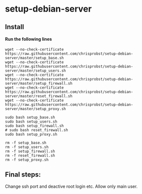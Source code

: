 setup-debian-server
===================


Install
-----------

#### Run the following lines
```
wget --no-check-certificate https://raw.githubusercontent.com/chrisprobst/setup-debian-server/master/setup_base.sh
wget --no-check-certificate https://raw.githubusercontent.com/chrisprobst/setup-debian-server/master/setup_users.sh
wget --no-check-certificate https://raw.githubusercontent.com/chrisprobst/setup-debian-server/master/setup_firewall.sh
wget --no-check-certificate https://raw.githubusercontent.com/chrisprobst/setup-debian-server/master/reset_firewall.sh
wget --no-check-certificate https://raw.githubusercontent.com/chrisprobst/setup-debian-server/master/setup_proxy.sh

sudo bash setup_base.sh
sudo bash setup_users.sh
sudo bash setup_firewall.sh
# sudo bash reset_firewall.sh
sudo bash setup_proxy.sh

rm -f setup_base.sh
rm -f setup_users.sh
rm -f setup_firewall.sh
rm -f reset_firewall.sh
rm -f setup_proxy.sh
```

Final steps:
-------------

Change ssh port and deactive root login etc. Allow only main user.
